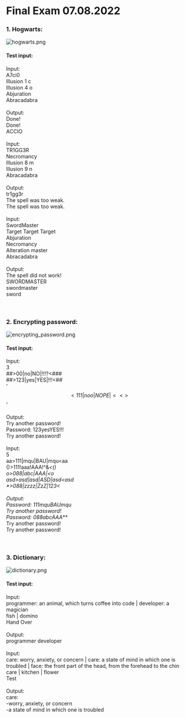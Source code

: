 # Final Exam 07.08.2022


### 1. Hogwarts:
![hogwarts.png](hogwarts.png)

#### Test input:

Input:<br>
A7ci0<br>
Illusion 1 c<br>
Illusion 4 o<br>
Abjuration<br>
Abracadabra<br>
<br>
Output:<br>
Done!<br>
Done!<br>
ACCIO<br>
<br>
Input:<br>
TR1GG3R<br>
Necromancy<br>
Illusion 8 m<br>
Illusion 9 n<br>
Abracadabra<br>
<br>
Output:<br>
tr1gg3r<br>
The spell was too weak.<br>
The spell was too weak.<br>
<br>
Input:<br>
SwordMaster<br>
Target Target Target<br>
Abjuration<br>
Necromancy<br>
Alteration master<br>
Abracadabra<br>
<br>
Output:<br>
The spell did not work!<br>
SWORDMASTER<br>
swordmaster<br>
sword<br>
<br>
<br>
### 2. Encrypting password:
![encrypting_password.png](encrypting_password.png)

#### Test input:

Input:<br>
3<br>
\##>00|no|NO|!!!?<###<br>
\##>123|yes|YES|!!!<##<br>
'$$<111|noo|NOPE|<<>$$'<br>
<br>
Output:<br>
Try another password!<br>
Password: 123yesYES!!!<br>
Try another password!<br>
<br>
Input:<br>
5<br>
aa>111|mqu|BAU|mqu<aa<br>
()>111!aaa!AAA!^&*<()<br>
o>088|abc|AAA|***<o<br>
asd>asd|asd|ASD|asd<asd<br>
\*>088|zzzz|ZzZ|123<*<br>
<br>
Output:<br>
Password: 111mquBAUmqu<br>
Try another password!<br>
Password: 088abcAAA***<br>
Try another password!<br>
Try another password!<br>
<br>
<br>
### 3. Dictionary:
![dictionary.png](dictionary.png)

#### Test input:

Input:<br>
programmer: an animal, which turns coffee into code | developer: a magician<br>
fish | domino<br>
Hand Over<br>
<br>
Output:<br>
programmer developer<br>
<br>
Input:<br>
care: worry, anxiety, or concern | care: a state of mind in which one is troubled | face: the front part of the head, from the forehead to the chin<br>
care | kitchen | flower<br>
Test<br>
<br>
Output:<br>
care:<br>
 -worry, anxiety, or concern <br>
 -a state of mind in which one is troubled<br>
